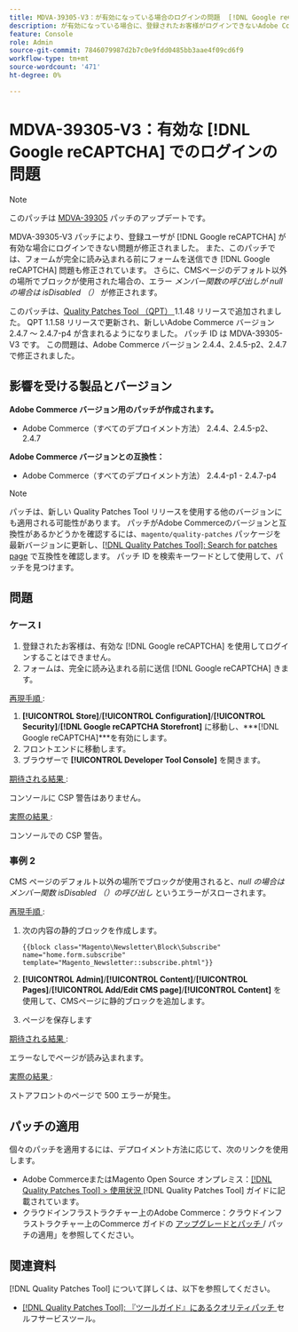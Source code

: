 ```yaml
---
title: MDVA-39305-V3：が有効になっている場合のログインの問題  [!DNL Google reCAPTCHA]
description: が有効になっている場合に、登録されたお客様がログインできないAdobe Commerceの問題を修正するために、MDVA-39305-V3 パッチ  [!DNL Google reCAPTCHA]  適用します。 このパッチでは、完全に読み込まれる前にフォームを送信できる問題も修正  [!DNL Google reCAPTCHA]  れています。 また、CMSページのデフォルト以外の場所でブロックが使用された場合の、「メンバー関数の呼び出しが null で isDisabled （）」というエラーも修正されます。
feature: Console
role: Admin
source-git-commit: 7846079987d2b7c0e9fdd0485bb3aae4f09cd6f9
workflow-type: tm+mt
source-wordcount: '471'
ht-degree: 0%

---
```


# MDVA-39305-V3：有効な [!DNL Google reCAPTCHA] でのログインの問題

>[!NOTE]
>
>このパッチは [MDVA-39305](/help/tools/quality-patches-tool/patches-available-in-qpt/v1-1-1/mdva-39305-login-issues-with-enabled-google-recaptcha.md) パッチのアップデートです。

MDVA-39305-V3 パッチにより、登録ユーザが [!DNL Google reCAPTCHA] が有効な場合にログインできない問題が修正されました。 また、このパッチでは、フォームが完全に読み込まれる前にフォームを送信でき [!DNL Google reCAPTCHA] 問題も修正されています。 さらに、CMSページのデフォルト以外の場所でブロックが使用された場合の、エラー *メンバー関数の呼び出しが null の場合は isDisabled （）* が修正されます。

このパッチは、[Quality Patches Tool （QPT） ](https://experienceleague.adobe.com/en/docs/commerce-knowledge-base/kb/announcements/commerce-announcements/magento-quality-patches-released-new-tool-to-self-serve-quality-patches)1.1.48 リリースで追加されました。 QPT 1.1.58 リリースで更新され、新しいAdobe Commerce バージョン 2.4.7 ～ 2.4.7-p4 が含まれるようになりました。 パッチ ID は MDVA-39305-V3 です。 この問題は、Adobe Commerce バージョン 2.4.4、2.4.5-p2、2.4.7 で修正されました。

## 影響を受ける製品とバージョン

**Adobe Commerce バージョン用のパッチが作成されます。**

* Adobe Commerce（すべてのデプロイメント方法） 2.4.4、2.4.5-p2、2.4.7

**Adobe Commerce バージョンとの互換性：**

* Adobe Commerce（すべてのデプロイメント方法） 2.4.4-p1 - 2.4.7-p4

>[!NOTE]
>
>パッチは、新しい Quality Patches Tool リリースを使用する他のバージョンにも適用される可能性があります。 パッチがAdobe Commerceのバージョンと互換性があるかどうかを確認するには、`magento/quality-patches` パッケージを最新バージョンに更新し、[[!DNL Quality Patches Tool]: Search for patches page](https://experienceleague.adobe.com/en/docs/commerce-knowledge-base/kb/announcements/commerce-announcements/magento-quality-patches-released-new-tool-to-self-serve-quality-patches) で互換性を確認します。 パッチ ID を検索キーワードとして使用して、パッチを見つけます。

## 問題

### ケース I

1. 登録されたお客様は、有効な [!DNL Google reCAPTCHA] を使用してログインすることはできません。
1. フォームは、完全に読み込まれる前に送信 [!DNL Google reCAPTCHA] きます。

<u> 再現手順 </u>:

1. **[!UICONTROL Store]**/**[!UICONTROL Configuration]**/**[!UICONTROL Security]**/**[!DNL Google reCAPTCHA Storefront]** に移動し、***[!DNL Google reCAPTCHA]***を有効にします。
1. フロントエンドに移動します。
1. ブラウザーで **[!UICONTROL Developer Tool Console]** を開きます。

<u> 期待される結果 </u>:

コンソールに CSP 警告はありません。

<u> 実際の結果 </u>:

コンソールでの CSP 警告。

### 事例 2

CMS ページのデフォルト以外の場所でブロックが使用されると、*null の場合はメンバー関数 isDisabled （）の呼び出し* というエラーがスローされます。

<u> 再現手順 </u>:

1. 次の内容の静的ブロックを作成します。

   ```
   {{block class="Magento\Newsletter\Block\Subscribe" name="home.form.subscribe"
   template="Magento_Newsletter::subscribe.phtml"}}
   ```

1. **[!UICONTROL Admin]**/**[!UICONTROL Content]**/**[!UICONTROL Pages]**/**[!UICONTROL Add/Edit CMS page]**/**[!UICONTROL Content]** を使用して、CMSページに静的ブロックを追加します。
1. ページを保存します

<u> 期待される結果 </u>:

エラーなしでページが読み込まれます。

<u> 実際の結果 </u>:

ストアフロントのページで 500 エラーが発生。

## パッチの適用

個々のパッチを適用するには、デプロイメント方法に応じて、次のリンクを使用します。

* Adobe CommerceまたはMagento Open Source オンプレミス：[[!DNL Quality Patches Tool] > 使用状況 ](/help/tools/quality-patches-tool/usage.md)[!DNL Quality Patches Tool] ガイドに記載されています。
* クラウドインフラストラクチャー上のAdobe Commerce：クラウドインフラストラクチャー上のCommerce ガイドの [ アップグレードとパッチ ](https://experienceleague.adobe.com/docs/commerce-cloud-service/user-guide/develop/upgrade/apply-patches.html)/ パッチの適用」を参照してください。

## 関連資料

[!DNL Quality Patches Tool] について詳しくは、以下を参照してください。

* [[!DNL Quality Patches Tool]: 『ツールガイド』にあるクオリティパッチ ](/help/tools/quality-patches-tool/quality-patches-tool-to-self-serve-quality-patches.md) セルフサービスツール。



